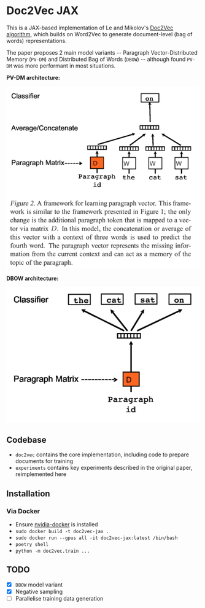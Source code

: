 # Doc2Vec JAX

This is a JAX-based implementation of Le and Mikolov's [Doc2Vec algorithm](https://arxiv.org/abs/1405.4053), which 
builds on Word2Vec to generate document-level (bag of words) representations.

The paper proposes 2 main model variants -- Paragraph Vector-Distributed Memory (`PV-DM`) and Distributed Bag of Words (`DBOW`) -- although found `PV-DM` was more performant in most situations.

**PV-DM architecture:**

![Doc2Vec PV-DM](resources/pvdm_diagram.png)

**DBOW architecture:**

![Doc2Vec DBOW](resources/dbow_diagram.png)

## Codebase

- `doc2vec` contains the core implementation, including code to prepare documents for training
- `experiments` contains key experiments described in the original paper, reimplemented here

## Installation

### Via Docker
- Ensure [nvidia-docker](https://github.com/NVIDIA/nvidia-docker) is installed
- `sudo docker build -t doc2vec-jax .`
- `sudo docker run --gpus all -it doc2vec-jax:latest /bin/bash`
- `poetry shell`
- `python -m doc2vec.train ...`

## TODO

- [x] `DBOW` model variant
- [x] Negative sampling
- [ ] Parallelise training data generation